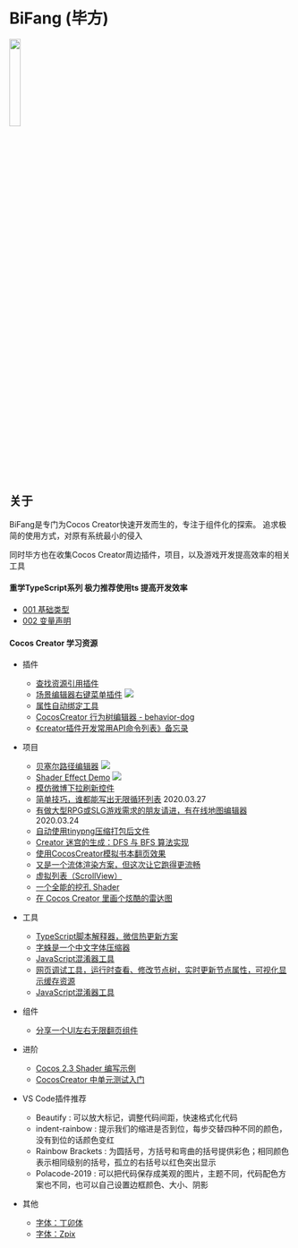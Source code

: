 # BiFang (毕方)

<img src="https://github.com/KnifeStone/BiFang/tree/master/document/image/BiFang.jpg" width="20%"/>

## 关于
BiFang是专门为Cocos Creator快速开发而生的，专注于组件化的探索。
追求极简的使用方式，对原有系统最小的侵入

同时毕方也在收集Cocos Creator周边插件，项目，以及游戏开发提高效率的相关工具

#### 重学TypeScript系列 极力推荐使用ts 提高开发效率

* [001 基础类型][001基础类型]
* [002 变量声明][002变量声明]


#### Cocos Creator 学习资源
+ 插件
  + [查找资源引用插件](https://forum.cocos.org/t/topic/90565)
  + [场景编辑器右键菜单插件](https://github.com/caogtaa/CCSceneMenu/tree/master)  ![](https://img.shields.io/badge/v2.2.2-lightgrey.svg)
  + [属性自动绑定工具](https://forum.cocos.org/t/topic/91159)
  + [CocosCreator 行为树编辑器 - behavior-dog](https://forum.cocos.org/t/cocoscreator-behavior-dog/96393)
  + [《creator插件开发常用API命令列表》备忘录](https://forum.cocos.org/t/creator-api/92605)

+ 项目
  + [贝塞尔路径编辑器](https://github.com/csdjk/BezierCurvePathCreater) ![](https://img.shields.io/badge/v2.2.2-lightgrey.svg)
  + [Shader Effect Demo](https://github.com/zhitaocai/CocosCreatorShaderEffectDemo) ![](https://img.shields.io/badge/v2.2.1-lightgrey.svg)
  + [模仿微博下拉刷新控件](https://github.com/baiguo/cocos-pull-to-refresh)
  + [简单技巧，谁都能写出无限循环列表](https://forum.cocos.org/t/topic/90647/9) 2020.03.27
  + [有做大型RPG或SLG游戏需求的朋友请进，有在线地图编辑器](https://forum.cocos.org/t/rpg-slg/90542) 2020.03.24
  + [自动使用tinypng压缩打包后文件](https://github.com/dadidzf/CodeJam)
  + [Creator 迷宫的生成：DFS 与 BFS 算法实现](https://forum.cocos.org/t/creator-dfs-bfs/93906)
  + [使用CocosCreator模拟书本翻页效果](https://forum.cocos.org/t/cocoscreator/96358)
  + [又是一个流体渲染方案，但这次让它跑得更流畅](https://forum.cocos.org/t/topic/97137)
  + [虚拟列表（ScrollView）](https://github.com/gh-kL/cocoscreator-list)
  + [一个全能的挖孔 Shader](https://forum.cocos.org/t/shader/92482)
  + [在 Cocos Creator 里画个炫酷的雷达图](https://forum.cocos.org/t/cocos-creator/97187)

+ 工具
  + [TypeScript脚本解释器，微信热更新方案](https://gitee.com/jianyumofa/qyscript)
  + [字蛛是一个中文字体压缩器](http://font-spider.org/)
  + [JavaScript混淆器工具](https://github.com/javascript-obfuscator/javascript-obfuscator)
  + [网页调试工具，运行时查看、修改节点树，实时更新节点属性，可视化显示缓存资源](https://github.com/potato47/ccc-devtools)
  + [JavaScript混淆器工具](https://github.com/javascript-obfuscator/javascript-obfuscator/)
  
+ 组件
  + [分享一个UI左右无限翻页组件](https://forum.cocos.org/t/ui/91675)

+ 进阶
  + [Cocos 2.3 Shader 编写示例](https://forum.cocos.org/t/cocos-2-3-shader/90789)
  + [CocosCreator 中单元测试入门](https://forum.cocos.org/t/cocoscreator/95482)
  
+ VS Code插件推荐
  + Beautify  : 可以放大标记，调整代码间距，快速格式化代码
  + indent-rainbow  : 提示我们的缩进是否到位，每步交替四种不同的颜色，没有到位的话颜色变红
  + Rainbow Brackets : 为圆括号，方括号和弯曲的括号提供彩色；相同颜色表示相同级别的括号，孤立的右括号以红色突出显示
  + Polacode-2019 : 可以把代码保存成美观的图片，主题不同，代码配色方案也不同，也可以自己设置边框颜色、大小、阴影
  
+ 其他
  + [字体：丁卯体](https://3type.cn/fonts/dinkie_bitmap/index.html)
  + [字体：Zpix](https://github.com/SolidZORO/zpix-pixel-font)
  
  

[001基础类型]: https://github.com/KnifeStone/BiFang/tree/master/document/markdown/TypeScript/001基础类型.md
[002变量声明]: https://github.com/KnifeStone/BiFang/tree/master/document/markdown/TypeScript/002变量声明.md

